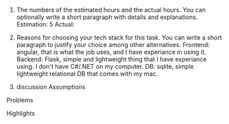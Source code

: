 1. The numbers of the estimated hours and the actual hours. You can optionally write a short
paragraph with details and explanations.
Estimation: 5
Actual: 

2. Reasons for choosing your tech stack for this task. You can write a short paragraph to justify
your choice among other alternatives.
Frontend: angular, that is what the job uses, and I have experiance in using it.
Backend: Flask, simple and lightweight thing that I have experiance using. I don't have C#/.NET on my computer.
DB: sqlite, simple lightweight relational DB that comes with my mac. 

3. discussion
Assumptions

Problems

Highlights
